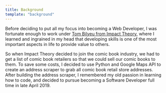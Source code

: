```yaml
---
title: Background
template: "background"
---
```


Before deciding to put all my focus into becoming a Web Developer, I was fortunate enough to work under [Tom Bilyeu from Impact Theory](https://www.youtube.com/tombilyeu), where I learned and ingrained in my head that developing skills is one of the most important aspects in life to provide value to others.

So when Impact Theory decided to join the comic book industry, we had to get a list of comic book retailers so that we could sell our comic books to them. To save some costs, I decided to use Python and Google Maps API to create an address scraper to grab all comic book retail store addresses. After building the address scraper, I remembered my old passion in learning how to code, and decided to pursue becoming a Software Developer full time in late April 2019.
